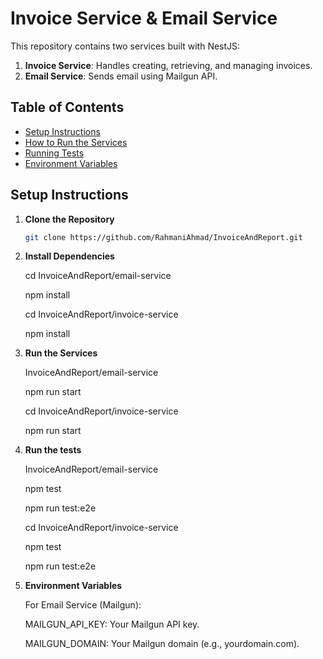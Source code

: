 # Invoice Service & Email Service

This repository contains two services built with NestJS:

1. **Invoice Service**: Handles creating, retrieving, and managing invoices.
2. **Email Service**: Sends email using Mailgun API.

## Table of Contents

- [Setup Instructions](#setup-instructions)
- [How to Run the Services](#how-to-run-the-services)
- [Running Tests](#running-tests)
- [Environment Variables](#environment-variables)

## Setup Instructions

1. **Clone the Repository**

   ```bash
   git clone https://github.com/RahmaniAhmad/InvoiceAndReport.git

   ```

2. **Install Dependencies**

   cd InvoiceAndReport/email-service

   npm install

   cd InvoiceAndReport/invoice-service

   npm install

3. **Run the Services**

   InvoiceAndReport/email-service

   npm run start

   cd InvoiceAndReport/invoice-service

   npm run start

4. **Run the tests**

   InvoiceAndReport/email-service

   npm test

   npm run test:e2e

   cd InvoiceAndReport/invoice-service

   npm test

   npm run test:e2e

5. **Environment Variables**

   For Email Service (Mailgun):

   MAILGUN_API_KEY: Your Mailgun API key.

   MAILGUN_DOMAIN: Your Mailgun domain (e.g., yourdomain.com).
